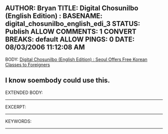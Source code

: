 AUTHOR: Bryan
TITLE: Digital Chosunilbo (English Edition) :
BASENAME: digital_chosunilbo_english_edi_3
STATUS: Publish
ALLOW COMMENTS: 1
CONVERT BREAKS: __default__
ALLOW PINGS: 0
DATE: 08/03/2006 11:12:08 AM
-----
BODY:
<a title="Digital Chosunilbo (English Edition) : Daily News in English About Korea" href="http://english.chosun.com/w21data/html/news/200608/200608010029.html">Digital Chosunilbo (English Edition) : Seoul Offers Free Korean Classes to Foreigners</a>

I know soembody could use this.
-----
EXTENDED BODY:

-----
EXCERPT:

-----
KEYWORDS:

-----


